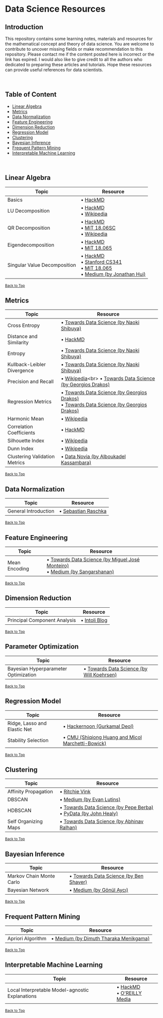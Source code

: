 # Data Science Resources

## Introduction
This repository contains some learning notes, materials and resources for the mathematical concept and theory of data science. You are welcome to contribute to uncover missing fields or make recommendation to this repository. Please contact me if the content posted here is incorrect or the link has expired. I would also like to give credit to all the authors who dedicated to preparing these articles and tutorials. Hope these resources can provide useful references for data scientists.

&nbsp;
## Table of Content
* [Linear Algebra](#linear-algebra)
* [Metrics](#metrics)
* [Data Normalization](#data-normalization)
* [Feature Engineering](#feature-engineering)
* [Dimension Reduction](#dimension-reduction)
* [Regression Model](#regression-model)
* [Clustering](#clustering)
* [Bayesian Inference](#bayesian-inference)
* [Frequent Pattern Mining](#frequent-pattern-mining)
* [Interpretable Machine Learning](#interpretable-machine-learning)

&nbsp;
## Linear Algebra
| Topic | Resource |
|---|---|
| Basics | • [HackMD](https://hackmd.io/@Xg9_wrttQju8FXRCNT-Baw/SyVE8OeWr) |
| LU Decomposition | • [HackMD](https://hackmd.io/@Xg9_wrttQju8FXRCNT-Baw/ry4r-9eZB)<br> • [Wikipedia](https://en.wikipedia.org/wiki/LU_decomposition) |
| QR Decomposition | • [HackMD](https://hackmd.io/@Xg9_wrttQju8FXRCNT-Baw/ry4r-9eZB)<br> • [MIT 18.06SC](https://www.youtube.com/watch?v=TRktLuAktBQ&)<br> • [Wikipedia](https://en.wikipedia.org/wiki/QR_decomposition)|
| Eigendecomposition | • [HackMD](https://hackmd.io/@Xg9_wrttQju8FXRCNT-Baw/HJxf_9_bH)<br> • [MIT 18.065](https://www.youtube.com/watch?v=k095NdrHxY4) |
| Singular Value Decomposition | • [HackMD](https://hackmd.io/@Xg9_wrttQju8FXRCNT-Baw/HJxf_9_bH)<br> • [Stanford CS341](https://www.youtube.com/watch?v=P5mlg91as1c)<br> • [MIT 18.065](https://www.youtube.com/watch?v=rYz83XPxiZo)<br> • [Medium (by Jonathan Hui)](https://medium.com/@jonathan_hui/machine-learning-singular-value-decomposition-svd-principal-component-analysis-pca-1d45e885e491)|

<sub>[Back to Top](#introduction)</sub>
## Metrics
| Topic | Resource |
|---|---| 
| Cross Entropy |  • [Towards Data Science (by Naoki Shibuya)](https://towardsdatascience.com/demystifying-cross-entropy-e80e3ad54a8)
| Distance and Similarity | • [HackMD](https://hackmd.io/@Xg9_wrttQju8FXRCNT-Baw/BkYRDtwR4)
| Entropy | • [Towards Data Science (by Naoki Shibuya)](https://towardsdatascience.com/demystifying-entropy-f2c3221e2550)
| Kullback-Leibler Divergence | • [Towards Data Science (by Naoki Shibuya)](https://towardsdatascience.com/demystifying-kl-divergence-7ebe4317ee68)
| Precision and Recall | • [Wikipedia](https://en.wikipedia.org/wiki/Precision_and_recall#Definition_(classification_context))<br> • [Towards Data Science (by Georgios Drakos)](https://towardsdatascience.com/how-to-select-the-right-evaluation-metric-for-machine-learning-models-part-3-classification-3eac420ec991) |
| Regression Metrics | • [Towards Data Science (by Georgios Drakos)](https://towardsdatascience.com/how-to-select-the-right-evaluation-metric-for-machine-learning-models-part-1-regrression-metrics-3606e25beae0)<br> • [Towards Data Science (by Georgios Drakos)](https://towardsdatascience.com/how-to-select-the-right-evaluation-metric-for-machine-learning-models-part-2-regression-metrics-d4a1a9ba3d74) |
| Harmonic Mean | • [Wikipedia](https://en.wikipedia.org/wiki/Harmonic_mean) |
| Correlation Coefficients | • [HackMD](https://hackmd.io/@Xg9_wrttQju8FXRCNT-Baw/HyHDRsUmB) |
| Silhouette Index | • [Wikipedia](https://en.wikipedia.org/wiki/Silhouette_(clustering)) |
| Dunn Index | • [Wikipedia](https://en.wikipedia.org/wiki/Dunn_index) |
| Clustering Validation Metrics | • [Data Novia (by Alboukadel Kassambara)](https://www.datanovia.com/en/lessons/cluster-validation-statistics-must-know-methods/) |

<sub>[Back to Top](#introduction)</sub>
## Data Normalization 
| Topic | Resource |
|---|---|
| General Introduction | • [Sebastian Raschka](http://sebastianraschka.com/Articles/2014_about_feature_scaling.html)

<sub>[Back to Top](#introduction)</sub>
## Feature Engineering
| Topic | Resource |
|---|---|
| Mean Encoding | • [Towards Data Science (by Miguel José Monteiro)](https://towardsdatascience.com/why-you-should-try-mean-encoding-17057262cd0)<br> • [Medium (by Sangarshanan)](https://medium.com/datadriveninvestor/improve-your-classification-models-using-mean-target-encoding-a3d573df31e8)|

<sub>[Back to Top](#introduction)</sub>
## Dimension Reduction
| Topic | Resource |
|---|---|
| Principal Component Analysis | • [Intoli Blog](https://intoli.com/blog/pca-and-svd/) |

<sub>[Back to Top](#introduction)</sub>
## Parameter Optimization
| Topic | Resource |
|---|---|
| Bayesian Hyperparameter Optimization | • [Towards Data Science (by Will Koehrsen)](https://towardsdatascience.com/a-conceptual-explanation-of-bayesian-model-based-hyperparameter-optimization-for-machine-learning-b8172278050f)|

<sub>[Back to Top](#introduction)</sub>
## Regression Model
| Topic | Resource |
|---|---|
| Ridge, Lasso and Elastic Net | • [Hackernoon (Gurkamal Deol)](https://hackernoon.com/an-introduction-to-ridge-lasso-and-elastic-net-regression-cca60b4b934f)|
| Stability Selection | • [CMU (Shiqiong Huang and Micol Marchetti-Bowick)](https://www.stat.cmu.edu/~ryantibs/journalclub/stability.pdf) |

<sub>[Back to Top](#introduction)</sub>
## Clustering
| Topic | Resource |
|---|---|
| Affinity Propagation | • [Ritchie Vink](https://www.ritchievink.com/blog/2018/05/18/algorithm-breakdown-affinity-propagation/) |
| DBSCAN | • [Medium (by Evan Lutins)](https://medium.com/@elutins/dbscan-what-is-it-when-to-use-it-how-to-use-it-8bd506293818) |
| HDBSCAN | • [Towards Data Science (by Pepe Berba)](https://towardsdatascience.com/understanding-hdbscan-and-density-based-clustering-121dbee1320e)<br>• [PyData (by John Healy)](https://www.youtube.com/watch?v=dGsxd67IFiU)|
| Self Organizing Maps | • [Towards Data Science (by Abhinav Ralhan)](https://towardsdatascience.com/self-organizing-maps-ff5853a118d4) |

<sub>[Back to Top](#introduction)</sub>
## Bayesian Inference
| Topic | Resource |
|---|---|
| Markov Chain Monte Carlo | • [Towards Data Science (by Ben Shaver)](https://towardsdatascience.com/a-zero-math-introduction-to-markov-chain-monte-carlo-methods-dcba889e0c50) |
| Bayesian Network | • [Medium (by Gönül Aycı)](https://medium.com/@aycignl/bayesian-networks-bns-bc53b29c3f66) |

<sub>[Back to Top](#introduction)</sub>
## Frequent Pattern Mining
| Topic | Resource |
|---|---|
| Apriori Algorithm | • [Medium (by Dimuth Tharaka Menikgama)](https://medium.com/@dimuthcse/apriori-algorithm-for-frequent-pattern-mining-7e8fb20b6aff)

<sub>[Back to Top](#introduction)</sub>
## Interpretable Machine Learning
| Topic | Resource |
|---|---|
| Local Interpretable Model-agnostic Explanations | • [HackMD](https://hackmd.io/aK6eDLAbRPGnjqrhicBLSQ)<br> • [O'REILLY Media](https://www.oreilly.com/learning/introduction-to-local-interpretable-model-agnostic-explanations-lime) |

<sub>[Back to Top](#introduction)</sub>